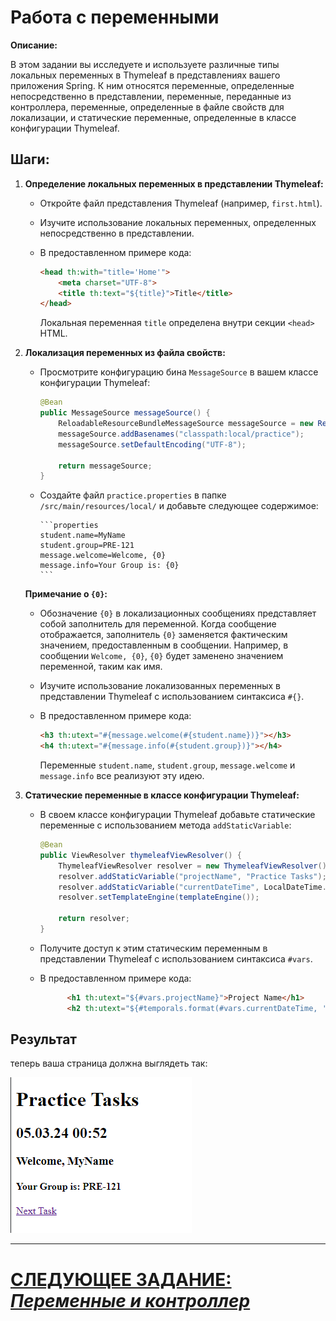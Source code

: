 # Работа с переменными

**Описание:**

В этом задании вы исследуете и используете различные типы локальных переменных в Thymeleaf в представлениях вашего приложения Spring. К ним относятся переменные, определенные непосредственно в представлении, переменные, переданные из контроллера, переменные, определенные в файле свойств для локализации, и статические переменные, определенные в классе конфигурации Thymeleaf.

## **Шаги:**

1. **Определение локальных переменных в представлении Thymeleaf:**
    - Откройте файл представления Thymeleaf (например, `first.html`).
    - Изучите использование локальных переменных, определенных непосредственно в представлении.
    - В предоставленном примере кода:

       ```html
       <head th:with="title='Home'">
           <meta charset="UTF-8">
           <title th:text="${title}">Title</title>
       </head>
       ```

      Локальная переменная `title` определена внутри секции `<head>` HTML.

2. **Локализация переменных из файла свойств:**
    - Просмотрите конфигурацию бина `MessageSource` в вашем классе конфигурации Thymeleaf:

       ```java
       @Bean
       public MessageSource messageSource() {
           ReloadableResourceBundleMessageSource messageSource = new ReloadableResourceBundleMessageSource();
           messageSource.addBasenames("classpath:local/practice");
           messageSource.setDefaultEncoding("UTF-8");
 
           return messageSource;
       }
       ```
    - Создайте файл `practice.properties` в папке `/src/main/resources/local/` и добавьте следующее содержимое:

          ```properties
          student.name=MyName
          student.group=PRE-121
          message.welcome=Welcome, {0}
          message.info=Your Group is: {0}
          ```
   **Примечание о `{0}`:**
    - Обозначение `{0}` в локализационных сообщениях представляет собой заполнитель для переменной. Когда сообщение отображается, заполнитель `{0}` заменяется фактическим значением, предоставленным в сообщении. Например, в сообщении `Welcome, {0}`, `{0}` будет заменено значением переменной, таким как имя.

    - Изучите использование локализованных переменных в представлении Thymeleaf с использованием синтаксиса `#{}`.
    - В предоставленном примере кода:

       ```html
       <h3 th:utext="#{message.welcome(#{student.name})}"></h3>
       <h4 th:utext="#{message.info(#{student.group})}"></h4>
       ```

      Переменные `student.name`, `student.group`, `message.welcome` и `message.info` все реализуют эту идею.

3. **Статические переменные в классе конфигурации Thymeleaf:**
    - В своем классе конфигурации Thymeleaf добавьте статические переменные с использованием метода `addStaticVariable`:

       ```java
       @Bean
       public ViewResolver thymeleafViewResolver() {
           ThymeleafViewResolver resolver = new ThymeleafViewResolver();
           resolver.addStaticVariable("projectName", "Practice Tasks");
           resolver.addStaticVariable("currentDateTime", LocalDateTime.now());
           resolver.setTemplateEngine(templateEngine());
 
           return resolver;
       }
       ```

    - Получите доступ к этим статическим переменным в представлении Thymeleaf с использованием синтаксиса `#vars`.
    - В предоставленном примере кода:

       ```html
             <h1 th:utext="${#vars.projectName}">Project Name</h1>
             <h2 th:utext="${#temporals.format(#vars.currentDateTime, 'dd.MM.yy HH:mm')}">Current Date and Time</h2>
       ```

## Результат

теперь ваша страница должна выглядеть так:

![first-view.png](../../../srcs/thymeleaf/first-view.png)

---

# [СЛЕДУЮЩЕЕ ЗАДАНИЕ: *Переменные и контроллер*](variables-and-controller.md)
